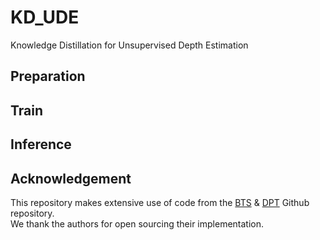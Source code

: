 # KD_UDE
Knowledge Distillation for Unsupervised Depth Estimation

## Preparation

## Train

## Inference

## Acknowledgement
This repository makes extensive use of code from the [BTS](https://github.com/cleinc/bts) & [DPT](https://github.com/isl-org/DPT) Github repository.  
We thank the authors for open sourcing their implementation.

